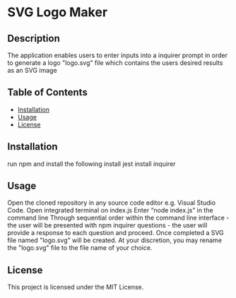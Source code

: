 # SVG Logo Maker

## Description
The application enables users to enter inputs into a inquirer prompt in order to generate a logo "logo.svg" file which contains the users desired results as an SVG image

## Table of Contents
- [Installation](#installation)
- [Usage](#usage)
- [License](#license)

## Installation
run npm and install the following
install jest 
install inquirer

## Usage
Open the cloned repository in any source code editor e.g. Visual Studio Code.
Open integrated terminal on index.js
Enter “node index.js” in the command line
Through sequential order within the command line interface - the user will be presented with npm inquirer questions - the user will provide a response to each question and proceed.
Once completed a SVG file named "logo.svg" will be created.
At your discretion, you may rename the "logo.svg" file to the file name of your choice.


## License
This project is licensed under the MIT License.
